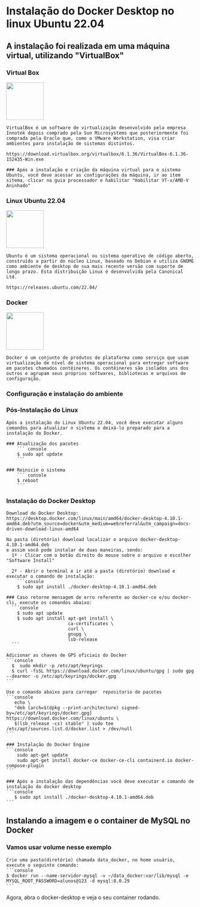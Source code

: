 # Instalação do Docker Desktop no linux Ubuntu 22.04
## A instalação foi realizada em uma máquina virtual, utilizando "VirtualBox"
### Virtual Box
<img width="100" height="100" src="https://insmac.org/uploads/posts/2019-07/1563292787_virtualbox.png">
    
    VirtualBox é um software de virtualização desenvolvido pela empresa Innotek depois comprado pela Sun Microsystems que posteriormente foi comprada pela Oracle que, como o VMware Workstation, visa criar ambientes para instalação de sistemas distintos.

    https://download.virtualbox.org/virtualbox/6.1.36/VirtualBox-6.1.36-152435-Win.exe    

    ### Após a instalação e criação da máquina virtual para o sistema Ubuntu, você deve acessar as configurações da máquina, ir ao item sitema, clicar na guia processador e habilitar "Habilitar VT-x/AMD-V Aninhado"

### Linux Ubuntu 22.04
 
<img width="100" height="100" src="https://cdn2.iconfinder.com/data/icons/metro-uinvert-dock/256/OS_Ubuntu.png">

    Ubuntu é um sistema operacional ou sistema operativo de código aberto, construído a partir do núcleo Linux, baseado no Debian e utiliza GNOME como ambiente de desktop de sua mais recente versão com suporte de longo prazo. Esta distribuição Linux é desenvolvida pela Canonical Ltd.

    https://releases.ubuntu.com/22.04/

### Docker

<img width="100" height="100" src="https://miro.medium.com/max/512/1*Q2rRlwqv-tDfZ6QXmJqMuQ.png">

    Docker é um conjunto de produtos de plataforma como serviço que usam virtualização de nível de sistema operacional para entregar software em pacotes chamados contêineres. Os contêineres são isolados uns dos outros e agrupam seus próprios softwares, bibliotecas e arquivos de configuração.

### Configuração e instalação do ambiente

### Pós-Instalação do Linux

    Após a instalação do Linux Ubuntu 22.04, você deve executar alguns comandos para atualizar o sistema e deixá-lo preparado para a instalação do Docker.

    ### Atualização dos pacotes
        ``` console
        $ sudo apt update
        ```

    ### Reinicie o sistema 
        ``` console
        $ reboot
        ```

### Instalação do Docker Desktop

    Download do Docker Desktop:
    https://desktop.docker.com/linux/main/amd64/docker-desktop-4.10.1-amd64.deb?utm_source=docker&utm_medium=webreferral&utm_campaign=docs-driven-download-linux-amd64

    Na pasta (diretório) download localizar o arquivo docker-desktop-4.10.1-amd64.deb
    e assim você pode instalar de duas maneiras, sendo:
      1º - Clicar com o botão direito do mouse sobre o arquivo e escolher "Software Install"

      2º - Abrir o terminal e ir até a pasta (diretório) download e executar o comando de instalação:
        ```console
        $ sudo apt install ./docker-desktop-4.10.1-amd64.deb

    ### Caso retorne mensagem de erro referente ao docker-ce e/ou docker-cli, execute os comandos abaixo:
      ```console
        $ sudo apt update
        $ sudo apt install apt-get install \
                           ca-certificates \
                           curl \
                           gnupg \
                           lsb-release
      ```

    Adicionar as chaves de GPS oficiais do Docker
    ```console 
      $  sudo mkdir -p /etc/apt/keyrings
      $ curl -fsSL https://download.docker.com/linux/ubuntu/gpg | sudo gpg --dearmor -o /etc/apt/keyrings/docker.gpg
    ```

    Use o comando abaixo para carregar  repositorio de pacotes
    ```console
       echo \
       "deb [arch=$(dpkg --print-architecture) signed-by=/etc/apt/keyrings/docker.gpg] https://download.docker.com/linux/ubuntu \
       $(lsb_release -cs) stable" | sudo tee /etc/apt/sources.list.d/docker.list > /dev/null
    ```

    ### Instalação do Docker Engine
    ```console
        sudo apt-get update
        sudo apt-get install docker-ce docker-ce-cli containerd.io docker-compose-plugin 
    ```

    ### Após a instalação das dependências você deve executar o comando de instalação do docker desktop
    ```console
       $ sudo apt install ./docker-desktop-4.10.1-amd64.deb
    ```

## Instalando a imagem e o container de MySQL no Docker
### Vamos usar volume nesse exemplo
    Crie uma pasta(diretório) chamada data_docker, no home usuário, execute o seguinte comando:
    ```console
    $ docker run --name-servidor-mysql -v ~/data_docker:var/lib/mysql -e MYSQL_ROOT_PASSWORD=alunos@123 -d mysql:8.0.29
    ```

Agora, abra o docker-desktop e veja o seu container rodando.
    
